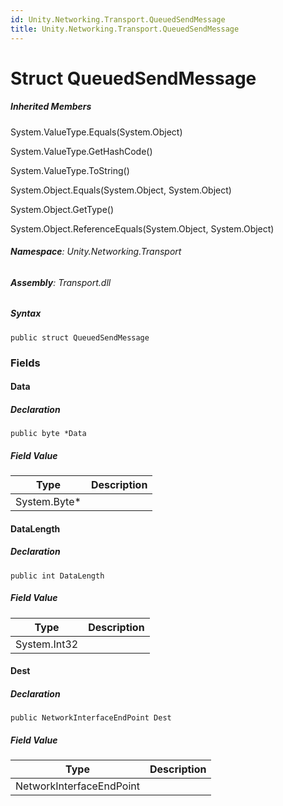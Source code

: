 ```yaml
---
id: Unity.Networking.Transport.QueuedSendMessage
title: Unity.Networking.Transport.QueuedSendMessage
---
```



# Struct QueuedSendMessage







##### Inherited Members



System.ValueType.Equals(System.Object)





System.ValueType.GetHashCode()





System.ValueType.ToString()





System.Object.Equals(System.Object, System.Object)





System.Object.GetType()





System.Object.ReferenceEquals(System.Object, System.Object)





###### **Namespace**: Unity.Networking.Transport

###### **Assembly**: Transport.dll

##### Syntax


``` lang-csharp
public struct QueuedSendMessage
```



### Fields

#### Data







##### Declaration


``` lang-csharp
public byte *Data
```



##### Field Value

| Type          | Description |
|---------------|-------------|
| System.Byte\* |             |

#### DataLength







##### Declaration


``` lang-csharp
public int DataLength
```



##### Field Value

| Type         | Description |
|--------------|-------------|
| System.Int32 |             |

#### Dest







##### Declaration


``` lang-csharp
public NetworkInterfaceEndPoint Dest
```



##### Field Value

| Type                     | Description |
|--------------------------|-------------|
| NetworkInterfaceEndPoint |             |



